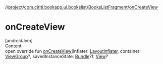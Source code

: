 //[project](../../index.md)/[com.ciriti.bookapp.ui.bookslist](../index.md)/[BooksListFragment](index.md)/[onCreateView](on-create-view.md)



# onCreateView  
[androidJvm]  
Content  
open override fun [onCreateView](on-create-view.md)(inflater: [LayoutInflater](https://developer.android.com/reference/android/view/LayoutInflater.html), container: [ViewGroup](https://developer.android.com/reference/android/view/ViewGroup.html)?, savedInstanceState: [Bundle](https://developer.android.com/reference/android/os/Bundle.html)?): [View](https://developer.android.com/reference/android/view/View.html)?  



